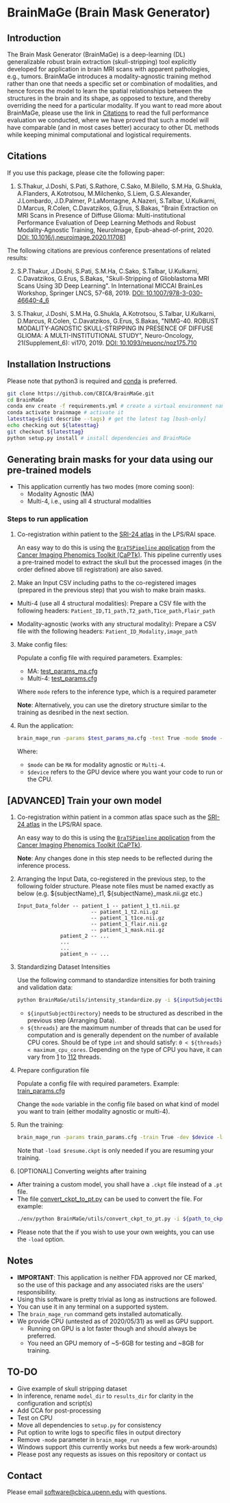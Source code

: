 # BrainMaGe (Brain Mask Generator)

## Introduction

The Brain Mask Generator (BrainMaGe) is a deep-learning (DL) generalizable robust brain extraction (skull-stripping) tool explicitly developed for application in brain MRI scans with apparent pathologies, e.g., tumors. BrainMaGe introduces a modality-agnostic training method rather than one that needs a specific set or combination of modalities, and hence forces the model to learn the spatial relationships between the structures in the brain and its shape, as opposed to texture, and thereby overriding the need for a particular modality. If you want to read more about BrainMaGe, please use the link in [Citations](##Citations) to read the full performance evaluation we conducted, where we have proved that such a model will have comparable (and in most cases better) accuracy to other DL methods while keeping minimal computational and logistical requirements.

## Citations

If you use this package, please cite the following paper:

1. S.Thakur, J.Doshi, S.Pati, S.Rathore, C.Sako, M.Bilello, S.M.Ha, G.Shukla, A.Flanders, A.Kotrotsou, M.Milchenko, S.Liem, G.S.Alexander, J.Lombardo, J.D.Palmer, P.LaMontagne, A.Nazeri, S.Talbar, U.Kulkarni, D.Marcus, R.Colen, C.Davatzikos, G.Erus, S.Bakas, "Brain Extraction on MRI Scans in Presence of Diffuse Glioma: Multi-institutional Performance Evaluation of Deep Learning Methods and Robust Modality-Agnostic Training, NeuroImage, Epub-ahead-of-print, 2020. [DOI: 10.1016/j.neuroimage.2020.117081](https://doi.org/10.1016/j.neuroimage.2020.117081)

The following citations are previous conference presentations of related results:  

2. S.P.Thakur, J.Doshi, S.Pati, S.M.Ha, C.Sako, S.Talbar, U.Kulkarni, C.Davatzikos, G.Erus, S.Bakas, "Skull-Stripping of Glioblastoma MRI Scans Using 3D Deep Learning". In International MICCAI BrainLes Workshop, Springer LNCS, 57-68, 2019. [DOI: 10.1007/978-3-030-46640-4_6](https://doi.org/10.1007/978-3-030-46640-4_6)

3. S.Thakur, J.Doshi, S.M.Ha, G.Shukla, A.Kotrotsou, S.Talbar, U.Kulkarni, D.Marcus, R.Colen, C.Davatzikos, G.Erus, S.Bakas, "NIMG-40. ROBUST MODALITY-AGNOSTIC SKULL-STRIPPING IN PRESENCE OF DIFFUSE GLIOMA: A MULTI-INSTITUTIONAL STUDY", Neuro-Oncology, 21(Supplement_6): vi170, 2019. [DOI: 10.1093/neuonc/noz175.710](https://doi.org/10.1093/neuonc/noz175.710)


## Installation Instructions

Please note that python3 is required and [conda](https://www.anaconda.com/) is preferred.

```bash
git clone https://github.com/CBICA/BrainMaGe.git
cd BrainMaGe
conda env create -f requirements.yml # create a virtual environment named brainmage
conda activate brainmage # activate it
latesttag=$(git describe --tags) # get the latest tag [bash-only]
echo checking out ${latesttag}
git checkout ${latesttag}
python setup.py install # install dependencies and BrainMaGe
```

## Generating brain masks for your data using our pre-trained models

- This application currently has two modes (more coming soon):
  - Modality Agnostic (MA)
  - Multi-4, i.e., using all 4 structural modalities

### Steps to run application

1. Co-registration within patient to the [SRI-24 atlas](https://www.nitrc.org/projects/sri24/) in the LPS/RAI space.

    An easy way to do this is using the [```BraTSPipeline``` application](https://cbica.github.io/CaPTk/preprocessing_brats.html) from the [Cancer Imaging Phenomics Toolkit (CaPTk)](https://github.com/CBICA/CaPTk/). This pipeline currently uses a pre-trained model to extract the skull but the processed images (in the order defined above till registration) are also saved.

2. Make an Input CSV including paths to the co-registered images (prepared in the previous step) that you wish to make brain masks.

  - Multi-4 (use all 4 structural modalities): Prepare a CSV file with the following headers:
  `Patient_ID,T1_path,T2_path,T1ce_path,Flair_path`

  - Modality-agnostic (works with any structural modality): Prepare a CSV file with the following headers:
  `Patient_ID_Modality,image_path`


3. Make config files:

    Populate a config file with required parameters. Examples:
    - MA: [test_params_ma.cfg](./BrainMaGe/config/test_params_ma.cfg)
    - Multi-4: [test_params.cfg](./BrainMaGe/config/test_params_multi_4.cfg)

    Where `mode` refers to the inference type, which is a required parameter

    **Note**: Alternatively, you can use the diretory structure similar to the training as desribed in the next section.

4. Run the application:

    ```bash
    brain_mage_run -params $test_params_ma.cfg -test True -mode $mode -dev $device
    ```

    Where:
    - ```$mode``` can be ```MA``` for modality agnostic or ```Multi-4```.
    - ```$device``` refers to the GPU device where you want your code to run or the CPU.


## [ADVANCED] Train your own model

1. Co-registration within patient in a common atlas space such as the [SRI-24 atlas](https://www.nitrc.org/projects/sri24/) in the LPS/RAI space. 

    An easy way to do this is using the [```BraTSPipeline``` application](https://cbica.github.io/CaPTk/preprocessing_brats.html) from the [Cancer Imaging Phenomics Toolkit (CaPTk)](https://github.com/CBICA/CaPTk/).

    **Note**: Any changes done in this step needs to be reflected during the inference process.

2. Arranging the Input Data, co-registered in the previous step, to the following folder structure. Please note files must be named exactly as below (e.g. ${subjectName}_t1, ${subjectName}_mask.nii.gz etc.) 

    ```
    Input_Data_folder -- patient_1 -- patient_1_t1.nii.gz
                            -- patient_1_t2.nii.gz
                            -- patient_1_t1ce.nii.gz
                            -- patient_1_flair.nii.gz
                            -- patient_1_mask.nii.gz
                  patient_2 -- ...
                  ...
                  ...
                  patient_n -- ...
    ```

3. Standardizing Dataset Intensities

    Use the following command to standardize intensities for both training and validation data:

    ```bash
    python BrainMaGe/utils/intensity_standardize.py -i ${inputSubjectDirectory} -o ${outputSubjectDirectory} -t ${threads}
    ```

    - ```${inputSubjectDirectory}``` needs to be structured as described in the previous step (Arranging Data).
    - `${threads}` are the maximum number of threads that can be used for computation and is generally dependent on the number of available CPU cores. Should be of type `int` and should satisfy: `0 < ${threads} < maximum_cpu_cores`. Depending on the type of CPU you have, it can vary from [1](https://ark.intel.com/content/www/us/en/ark/products/37133/intel-core-2-solo-processor-ulv-su3500-3m-cache-1-40-ghz-800-mhz-fsb.html) to [112](https://www.intel.com/content/www/us/en/products/processors/xeon/scalable/platinum-processors/platinum-9282.html) threads.

4. Prepare configuration file

    Populate a config file with required parameters. Example: [train_params.cfg](./BrainMaGe/config/train_params.cfg)

    Change the ```mode``` variable in the config file based on what kind of model you want to train (either modality agnostic or multi-4).

5. Run the training:

    ```bash
    brain_mage_run -params train_params.cfg -train True -dev $device -load $resume.ckpt
    ```

    Note that ```-load $resume.ckpt``` is only needed if you are resuming your training. 

6. [OPTIONAL] Converting weights after training

  - After training a custom model, you shall have a `.ckpt` file instead of a `.pt` file.
  - The file [convert_ckpt_to_pt.py](./BrainMaGe/utils/convert_ckpt_to_pt.py) can be used  to convert the file. For example:
      ```bash
      ./env/python BrainMaGe/utils/convert_ckpt_to_pt.py -i ${path_to_ckpt_file_with_filename} -o {path_to_pt_file_with_filename}
      ```
  - Please note that the if you wish to use your own weights, you can use the ```-load``` option.


## Notes

- **IMPORTANT**: This application is neither FDA approved nor CE marked, so the use of this package and any associated risks are the users' responsibility.
- Using this software is pretty trivial as long as instructions are followed. 
- You can use it in any terminal on a supported system. 
- The ```brain_mage_run``` command gets installed automatically. 
- We provide CPU (untested as of 2020/05/31) as well as GPU support. 
  - Running on GPU is a lot faster though and should always be preferred. 
  - You need an GPU memory of ~5-6GB for testing and ~8GB for training.

## TO-DO

- Give example of skull stripping dataset 
- In inference, rename ```model_dir``` to ```results_dir``` for clarity in the configuration and script(s)
- Add CCA for post-processing
- Test on CPU
- Move all dependencies to ```setup.py``` for consistency 
- Put option to write logs to specific files in output directory
- Remove ```-mode``` parameter in ```brain_mage_run```
- Windows support (this currently works but needs a few work-arounds)
- Please post any requests as issues on this repository or contact us

## Contact

Please email software@cbica.upenn.edu with questions.
